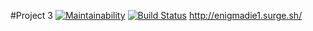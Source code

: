#Project 3
[![Maintainability](https://api.codeclimate.com/v1/badges/29969d6a53ea80b4aebf/maintainability)](https://codeclimate.com/github/Enigmadie/frontend-project-lvl3/maintainability)
[![Build Status](https://travis-ci.org/Enigmadie/frontend-project-lvl3.svg?branch=master)](https://travis-ci.org/Enigmadie/frontend-project-lvl3)
http://enigmadie1.surge.sh/
